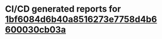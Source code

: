 # CI/CD generated reports for [1bf6084d6b40a8516273e7758d4b6600030cb03a](https://github.com/hydephp/develop/commit/1bf6084d6b40a8516273e7758d4b6600030cb03a)
